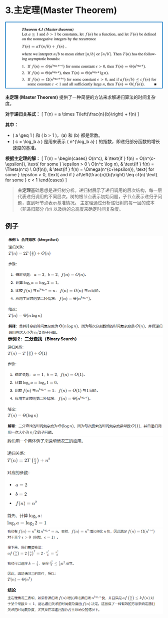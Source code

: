 
# 3.主定理(Master Theorem)
![alt text](image-14.png)

**主定理 (Master Theorem)** 提供了一种简便的方法来求解递归算法的时间复杂度。

**对于递归关系式：**
\[
T(n) = a \times T\left(\frac{n}{b}\right) + f(n)
\]

**其中：**
- \( a \geq 1 \) 和 \( b > 1 \)，\(a\) 和 \(b\) 都是常数。
- \( c = \log_b a \) 是用来表示 \( n^{\log_b a} \) 的指数，即递归部分函数的增长速度的基准。


**根据主定理的解：**
\[
T(n) = 
\begin{cases}
O(n^c), & \text{if } f(n) = O(n^{c-\epsilon}), \text{ for some } \epsilon > 0 \\
O(n^c \log n), & \text{if } f(n) = \Theta(n^c) \\
O(f(n)), & \text{if } f(n) = \Omega(n^{c+\epsilon}), \text{ for some } \epsilon > 0, \text{ and if } af\left(\frac{n}{b}\right) \leq cf(n) \text{ for some } c < 1
\end{cases}
\]


>**主定理**基础思想是递归树分析。递归树展示了递归调用的层次结构，每一层代表递归调用的不同层次。树的根节点表示初始问题，子节点表示递归子问题，直到叶节点表示基准情况。
主定理通过分析递归树的每一层的成本（非递归部分 𝑓(𝑛) 以及树的总高度来确定时间复杂度。


## 例子

![alt text](image-15.png)
![alt text](image-16.png)
![alt text](image-20.png)
![alt text](image-21.png)


